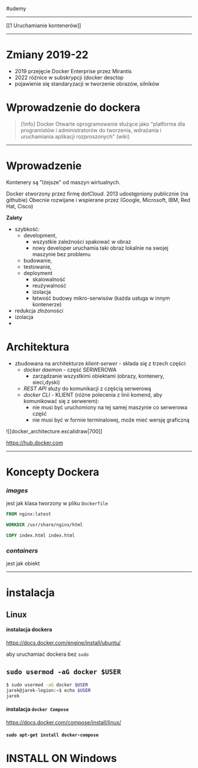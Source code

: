 #udemy 

----
[[1 Uruchamianie kontenerów]]



----------
# Zmiany 2019-22
- 2019 przejęcie Docker Enterprise przez Mirantis
- 2022 różnice w subskrypcji (docker desctop
- pojawienie się standaryzacji w tworzenie obrazów, silników 

# Wprowadzenie do dockera

>[!info] Docker
>Otwarte oprogramowanie służące jako "platforma dla programistów i administratorów do tworzenia, wdrażania i uruchamiania aplikacji rozproszonych" (wiki)

------
# Wprowadzenie
Kontenery są "lżejsze" od maszyn wirtualnych.

Docker stworzony przez firmę *dotCloud*.
2013 udostępniony publicznie (na githubie)
Obecnie rozwijane i wspierane przez (Google, Microsoft, IBM, Red Hat, Cisco)

**Zalety**
- szybkość:
	- development, 
		- wszystkie zależności spakować w obraz
		- nowy developer uruchamia taki obraz lokalnie na swojej maszynie bez problemu
	- budowanie, 
	- testowanie, 
	- deployment
		- skalowalność
		- reużywalność
		- izolacja
		- łatwość budowy mikro-serwisów (każda usługa w innym kontenerze)
- redukcja złożoności
- izolacja
- 

# Architektura
- zbudowana na architekturze *klient-serwer* - składa się z trzech części:
	- *docker daemon* - część SERWEROWA
		- zarządzanie wszystkimi obiektami (obrazy, kontenery, sieci,dyski)
	- *REST API* służy do komunikacji z częścią serwerową 
	- *docker CLI* - KLIENT (różne polecenia z linii komend, aby komunikować się z serwerem):
		- nie musi być uruchomiony na tej samej maszynie co serwerowa część
		- nie musi być w formie terminalowej, może mieć wersję graficzną


![[docker_architecture.excalidraw|700]]

https://hub.docker.com


----
# Koncepty Dockera

### *images*
jest jak klasa
tworzony w pliku `Dockerfile`
```dockerfile
FROM nginx:latest

WORKDIR /usr/share/nginx/html

COPY index.html index.html
```


### *containers*
jest jak obiekt


-----
# instalacja

## Linux
####  instalacja dockera
https://docs.docker.com/engine/install/ubuntu/

aby uruchamiać dockera bez `sudo`
## `sudo usermod -aG docker $USER`

```bash
$ sudo usermod -aG docker $USER
jarek@jarek-legion:~$ echo $USER
jarek

```


#### instalacja `docker Compose`
https://docs.docker.com/compose/install/linux/

#### `sudo apt-get install docker-compose`

# INSTALL ON Windows










